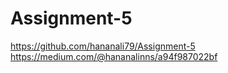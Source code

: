 # Assignment-5
https://github.com/hananali79/Assignment-5
https://medium.com/@hananalinns/a94f987022bf
